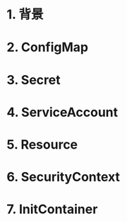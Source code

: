 # 1. 背景

# 2. ConfigMap

# 3. Secret

# 4. ServiceAccount

# 5. Resource

# 6. SecurityContext

# 7. InitContainer
